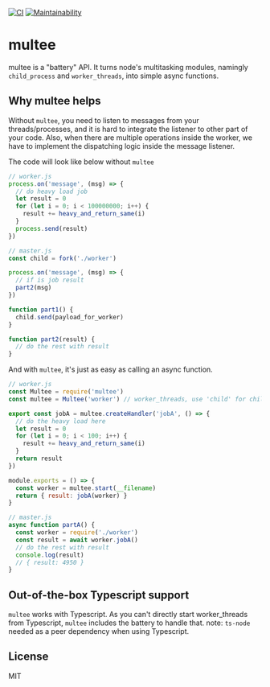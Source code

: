 [![CI](https://github.com/rjyo/multee/workflows/CI/badge.svg)](https://github.com/rjyo/multee/actions) [![Maintainability](https://api.codeclimate.com/v1/badges/a30197a15f88eb66c546/maintainability)](https://codeclimate.com/github/rjyo/multee/maintainability)

# multee

multee is a "battery" API. It turns node's multitasking modules, namingly `child_process` and `worker_threads`, into simple async functions.

## Why multee helps

Without `multee`, you need to listen to messages from your threads/processes, and it is hard to integrate the listener to other part of your code. Also, when there are multiple operations inside the worker, we have to implement the dispatching logic inside the message listener.

The code will look like below without `multee`

```javascript
// worker.js
process.on('message', (msg) => {
  // do heavy load job
  let result = 0
  for (let i = 0; i < 100000000; i++) {
    result += heavy_and_return_same(i)
  }
  process.send(result)
})

// master.js
const child = fork('./worker')

process.on('message', (msg) => {
  // if is job result
  part2(msg)
})

function part1() {
  child.send(payload_for_worker)
}

function part2(result) {
  // do the rest with result
}
```

And with `multee`, it's just as easy as calling an async function.

```javascript
// worker.js
const Multee = require('multee')
const multee = Multee('worker') // worker_threads, use 'child' for child_process

export const jobA = multee.createHandler('jobA', () => {
  // do the heavy load here
  let result = 0
  for (let i = 0; i < 100; i++) {
    result += heavy_and_return_same(i)
  }
  return result
})

module.exports = () => {
  const worker = multee.start(__filename)
  return { result: jobA(worker) }
}

// master.js
async function partA() {
  const worker = require('./worker')
  const result = await worker.jobA()
  // do the rest with result
  console.log(result)
  // { result: 4950 }
}
```

## Out-of-the-box Typescript support

`multee` works with Typescript. As you can't directly start worker_threads from Typescript, `multee` includes the battery to handle that. note: `ts-node` needed as a peer dependency when using Typescript.


## License

MIT
